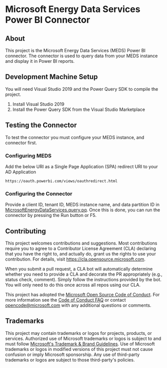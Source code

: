 # Microsoft Energy Data Services Power BI Connector

## About

This project is the Microsoft Energy Data Services (MEDS) Power BI connector. The connector is used to query data from your MEDS instance and display it in Power BI reports.

## Development Machine Setup

You will need Visual Studio 2019 and the Power Query SDK to compile the project.

1. Install Visual Studio 2019
1. Install the Power Query SDK from the Visual Studio Marketplace

## Testing the Connector
To test the connector you must configure your MEDS instance, and connector first.

### Configuring MEDS
Add the below URI as a Single Page Application (SPA) redirect URI to your AD Application

    https://oauth.powerbi.com/views/oauthredirect.html

### Configuring the Connector

Provide a client ID, tenant ID, MEDS instance name, and data partition ID in [MicrosoftEnergyDataServices.query.pq](MicrosoftEnergyDataServices\MicrosoftEnergyDataServices\MicrosoftEnergyDataServices.query.pq). Once this is done, you can run the connector by pressing the Run button or F5.

## Contributing

This project welcomes contributions and suggestions.  Most contributions require you to agree to a
Contributor License Agreement (CLA) declaring that you have the right to, and actually do, grant us
the rights to use your contribution. For details, visit https://cla.opensource.microsoft.com.

When you submit a pull request, a CLA bot will automatically determine whether you need to provide
a CLA and decorate the PR appropriately (e.g., status check, comment). Simply follow the instructions
provided by the bot. You will only need to do this once across all repos using our CLA.

This project has adopted the [Microsoft Open Source Code of Conduct](https://opensource.microsoft.com/codeofconduct/).
For more information see the [Code of Conduct FAQ](https://opensource.microsoft.com/codeofconduct/faq/) or
contact [opencode@microsoft.com](mailto:opencode@microsoft.com) with any additional questions or comments.


## Trademarks

This project may contain trademarks or logos for projects, products, or services. Authorized use of Microsoft 
trademarks or logos is subject to and must follow 
[Microsoft's Trademark & Brand Guidelines](https://www.microsoft.com/en-us/legal/intellectualproperty/trademarks/usage/general).
Use of Microsoft trademarks or logos in modified versions of this project must not cause confusion or imply Microsoft sponsorship.
Any use of third-party trademarks or logos are subject to those third-party's policies.
